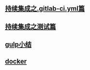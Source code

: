 ## [持续集成之.gitlab-ci.yml篇](./gitlab.html)


## [持续集成之测试篇](./test.html)

## [gulp小结](./gulp.html)

## [docker](./docker.html)
